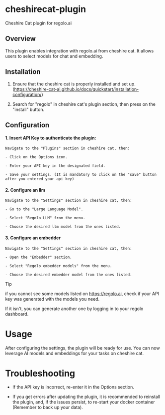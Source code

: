 # cheshirecat-plugin
Cheshire Cat plugin for regolo.ai


## Overview

This plugin enables integration with regolo.ai from cheshire cat.
It allows users to select models for chat and embedding.

## Installation

1. Ensure that the cheshire cat is properly installed and set up. (https://cheshire-cat-ai.github.io/docs/quickstart/installation-configuration/)

2. Search for "regolo" in cheshire cat's plugin section, then press on the "install" button.

## Configuration

#### 1. Insert API Key to authenticate the plugin:
    Navigate to the "Plugins" section in cheshire cat, then:

    - Click on the Options icon.

    - Enter your API key in the designated field.

    - Save your settings. (It is mandatory to click on the "save" button after you entered your api key)

#### 2. Configure an llm

    Navigate to the "Settings" section in cheshire cat, then:

    - Go to the "Large Language Model".

    - Select "Regolo LLM" from the menu.

    - Choose the desired llm model from the ones listed.

#### 3. Configure an embedder

    Navigate to the "Settings" section in cheshire cat, then:

    - Open the "Embedder" section.

    - Select "Regolo embedder models" from the menu.

    - Choose the desired embedder model from the ones listed.

> [!TIP]
> if you cannot see some models listed on https://regolo.ai,
> check if your API key was generated with the models you need.
> 
> If it isn't, you can generate another one by logging in to your regolo dashboard.

# Usage

After configuring the settings, the plugin will be ready for use.
You can now leverage AI models and embeddings for your tasks on cheshire cat.

# Troubleshooting

- If the API key is incorrect, re-enter it in the Options section.

- If you get errors after updating the plugin, it is recommended to reinstall the plugin, and, if the issues
persist, to re-start your docker container (Remember to back up your data).